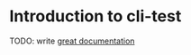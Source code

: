 # Introduction to cli-test

TODO: write [great documentation](http://jacobian.org/writing/what-to-write/)
